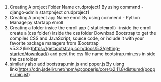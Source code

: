 1) Creating A  project Folder Name crudproject1 By using 
commend - django-admin startproject crudproject1
2) Creating A  project app  Name enroll By using 
commend - Python Manage.py startapp enroll
3) Creating a folder inside the enroll app (-static\enroll) -inside the enroll create a (css folder)
    inside the css folder  Download Bootstrap to get the compiled CSS and JavaScript, source code, or include it with your favorite package managers from (Bootstrap v5.3.2)link(https://getbootstrap.com/docs/5.3/getting-started/download/) and pest the css file name bootstrap.min.css  in side the css folder
4) similarly also add bootstrap.min.js and poper.js(By uisng link(https://cdn.jsdelivr.net/npm/@popperjs/core@2.11.8/dist/umd/popper.min.js))


